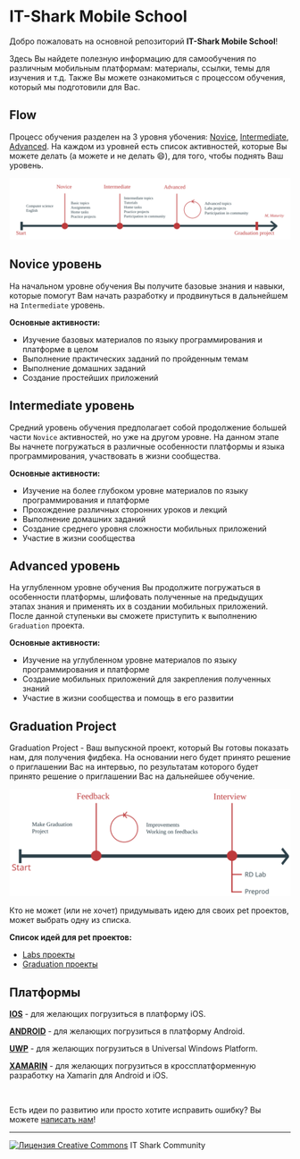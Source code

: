 # IT-Shark Mobile School

Добро пожаловать на основной репозиторий **IT-Shark Mobile School**!

Здесь Вы найдете полезную информацию для самообучения по различным мобильным платформам: материалы, ссылки, темы для изучения и т.д. Также Вы можете ознакомиться с процессом обучения, который мы подготовили для Вас.

## Flow

Процесс обучения разделен на 3 уровня убочения: [Novice](#novice-уровень), [Intermediate](#intermediate-уровень), [Advanced](#advanced-уровень). На каждом из уровней есть список активностей, которые Вы можете делать (а можете и не делать :smile:), для того, чтобы поднять Ваш уровень.

<img src="images/IT-Shark_Flow_2.svg?sanitize=true">

## Novice уровень

На начальном уровне обучения Вы получите базовые знания и навыки, которые помогут Вам начать разработку и продвинуться в дальнейшем на `Intermediate` уровень.

**Основные активности:**
- Изучение базовых материалов по языку программирования и платформе в целом
- Выполнение практических заданий по пройденным темам
- Выполнение домашних заданий
- Создание простейших приложений

## Intermediate уровень

Средний уровень обучения предполагает собой продолжение большей части `Novice` активностей, но уже на другом уровне. На данном этапе Вы начнете погружаться в различные особенности платформы и языка программирования, участвовать в жизни сообщества.

**Основные активности:**
- Изучение на более глубоком уровне материалов по языку программирования и платформе
- Прохождение различных сторонних уроков и лекций
- Выполнение домашних заданий
- Создание среднего уровня сложности мобильных приложений
- Участие в жизни сообщества

## Advanced уровень

На углубленном уровне обучения Вы продолжите погружаться в особенности платформы, шлифовать полученные на предыдущих этапах знания и применять их в создании мобильных приложений. После данной ступеньки вы сможете приступить к выполнению `Graduation` проекта.

**Основные активности:**
- Изучение на углубленном уровне материалов по языку программирования и платформе
- Создание мобильных приложений для закрепления полученных знаний
- Участие в жизни сообщества и помощь в его развитии

## Graduation Project

Graduation Project - Ваш выпускной проект, который Вы готовы показать нам, для получения фидбека. На основании него будет принято решение о приглашении Вас на интервью, по результатам которого будет принято решение о приглашении Вас на дальнейшее обучение.

<img src="images/Graduation_Flow_2.svg?sanitize=true" width="600">

Кто не может (или не хочет) придумывать идею для своих pet проектов, может выбрать одну из списка.

**Список идей для pet проектов:**
- [Labs проекты](LabsProjects.md)
- [Graduation проекты](GraduationProjects.md)

## Платформы

[**IOS**](https://github.com/it-shark-pro/mobile-ios) - для желающих погрузиться в платформу iOS.

[**ANDROID**](https://github.com/it-shark-pro/mobile-android) - для желающих погрузиться в платформу Android.

[**UWP**](https://github.com/it-shark-pro/mobile-uwp) - для желающих погрузиться в Universal Windows Platform.

[**XAMARIN**](https://github.com/it-shark-pro/mobile-xamarin) - для желающих погрузиться в кроссплатформенную разработку на Xamarin для Android и iOS.

&nbsp;

Есть идеи по развитию или просто хотите исправить ошибку? Вы можете [написать нам](https://github.com/it-shark-pro/mobile-school/issues/new)!

---
[![Лицензия Creative Commons](https://i.creativecommons.org/l/by/4.0/80x15.png)](http://creativecommons.org/licenses/by/4.0/) IT Shark Community
